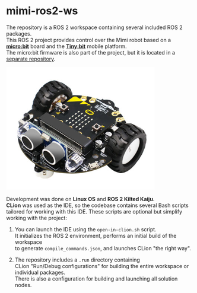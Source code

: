# mimi-ros2-ws

The repository is a ROS 2 workspace containing several included ROS 2 packages.  
This ROS 2 project provides control over the Mimi robot based on a [**micro:bit**](https://microbit.org/) board and the [**Tiny:bit**](https://www.yahboom.net/study/Tiny:bit) mobile platform.  
The micro:bit firmware is also part of the project, but it is located in a [separate repository](https://github.com/robot-mitya/microbit-v2-tinybit).

![Tiny:bit mobile platform](images/tinybit.jpg)

Development was done on **Linux OS** and **ROS 2 Kilted Kaiju**.  
**CLion** was used as the IDE, so the codebase contains several Bash scripts  
tailored for working with this IDE. These scripts are optional but simplify working with the project:

1. You can launch the IDE using the `open-in-clion.sh` script.  
   It initializes the ROS 2 environment, performs an initial build of the workspace  
   to generate `compile_commands.json`, and launches CLion "the right way".

2. The repository includes a `.run` directory containing  
   CLion "Run/Debug configurations" for building the entire workspace or individual packages.  
   There is also a configuration for building and launching all solution nodes.
